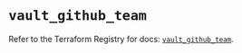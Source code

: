 # `vault_github_team`

Refer to the Terraform Registry for docs: [`vault_github_team`](https://registry.terraform.io/providers/hashicorp/vault/4.5.0/docs/resources/github_team).
